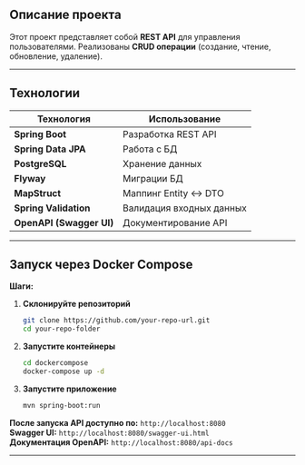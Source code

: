 ## **Описание проекта**
Этот проект представляет собой **REST API** для управления пользователями. 
Реализованы **CRUD операции** (создание, чтение, обновление, удаление).

---

## **Технологии**
| Технология      | Использование |
|----------------|--------------|
| **Spring Boot** | Разработка REST API |
| **Spring Data JPA** | Работа с БД |
| **PostgreSQL** | Хранение данных |
| **Flyway** | Миграции БД |
| **MapStruct** | Маппинг Entity ↔ DTO |
| **Spring Validation** | Валидация входных данных |
| **OpenAPI (Swagger UI)** | Документирование API |

---

## **Запуск через Docker Compose**
**Шаги:**
1. **Склонируйте репозиторий**
   ```bash
   git clone https://github.com/your-repo-url.git
   cd your-repo-folder
   ```

2. **Запустите контейнеры**
   ```bash
   cd dockercompose
   docker-compose up -d
   ```

3. **Запустите приложение**
   ```bash
   mvn spring-boot:run
   ```

**После запуска API доступно по:** `http://localhost:8080`  
**Swagger UI:** `http://localhost:8080/swagger-ui.html`  
**Документация OpenAPI:** `http://localhost:8080/api-docs`  

---